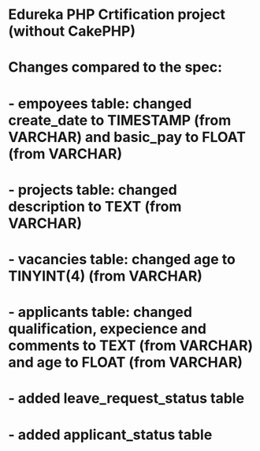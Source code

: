 # Edureka PHP Crtification project (without CakePHP)
#
# Changes compared to the spec:
# - empoyees table: changed create_date to TIMESTAMP (from VARCHAR) and basic_pay to FLOAT (from VARCHAR)
# - projects table: changed description to TEXT (from VARCHAR)
# - vacancies table: changed age to TINYINT(4) (from VARCHAR)
# - applicants table: changed qualification, expecience and comments to TEXT (from VARCHAR) and age to FLOAT (from VARCHAR)
# - added leave_request_status table
# - added applicant_status table
